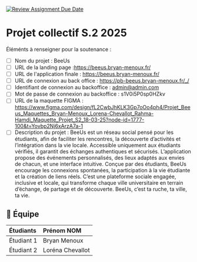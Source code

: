 [![Review Assignment Due Date](https://classroom.github.com/assets/deadline-readme-button-22041afd0340ce965d47ae6ef1cefeee28c7c493a6346c4f15d667ab976d596c.svg)](https://classroom.github.com/a/F_6McqTJ)

# Projet collectif S.2 2025

Éléménts à renseigner pour la soutenance :

- [ ] Nom du projet : BeeUs
- [ ] URL de la landing page :https://beeus.bryan-menoux.fr/
- [ ] URL de l'application finale : https://beeus.bryan-menoux.fr/
- [ ] URL de connexion au back office : https://pb-beeus.bryan-menoux.fr/_/
- [ ] Identifiant de connexion au backoffice : admin@admin.com
- [ ] Mot de passe de connexion au backoffice : s1V0i5P0sp0HZkv
- [ ] URL de la maquette FIGMA : https://www.figma.com/design/fL2CwbJhKLK3Gp7oOo4ph4/Projet_Beeus_Maquettes_Bryan-Menoux_Lorena-Chevallot_Rahma-Hamdi_Maquette_Projet_S2_18-03-25?node-id=1777-100&t=Yovbp2Nj6xArzA7a-1
- [ ] Description du projet :
      BeeUs est un réseau social pensé pour les étudiants, afin de faciliter les rencontres, la découverte d’activités et l’intégration dans la vie locale. Accessible uniquement aux étudiants vérifiés, il garantit des échanges authentiques et sécurisés. L’application propose des événements personnalisés, des lieux adaptés aux envies de chacun, et une interface intuitive. Conçue par des étudiants, BeeUs encourage les connexions spontanées, la participation à la vie étudiante et la création de liens réels. C’est une plateforme sociale engagée, inclusive et locale, qui transforme chaque ville universitaire en terrain d’échange, de partage et de découverte. BeeUs, c’est ta ruche, ta ville, ta vie.

## 🚀 Équipe

| Étudiants  | Prénom NOM       |
| :--------- | :--------------- |
| Étudiant 1 | Bryan Menoux     |
| Étudiant 2 | Loréna Chevallot |
